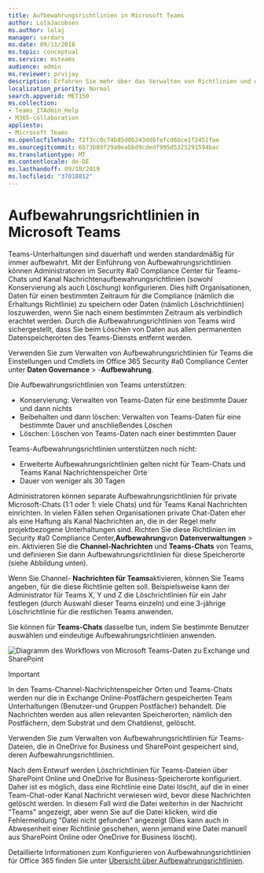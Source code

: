 ```yaml
---
title: Aufbewahrungsrichtlinien in Microsoft Teams
author: LolaJacobsen
ms.author: lolaj
manager: serdars
ms.date: 09/11/2018
ms.topic: conceptual
ms.service: msteams
audience: admin
ms.reviewer: prvijay
description: Erfahren Sie mehr über das Verwalten von Richtlinien und deren Verwaltung in Teams.
localization_priority: Normal
search.appverid: MET150
ms.collection:
- Teams_ITAdmin_Help
- M365-collaboration
appliesto:
- Microsoft Teams
ms.openlocfilehash: f2f3cc0c74b85d0b243dd8fefcd6bce1f2451fae
ms.sourcegitcommit: 6b73b89f29a0eabbd9cdedf995d5325291594bac
ms.translationtype: MT
ms.contentlocale: de-DE
ms.lasthandoff: 09/18/2019
ms.locfileid: "37018812"
---
```

# <a name="retention-policies-in-microsoft-teams"></a>Aufbewahrungsrichtlinien in Microsoft Teams

Teams-Unterhaltungen sind dauerhaft und werden standardmäßig für immer aufbewahrt. Mit der Einführung von Aufbewahrungsrichtlinien können Administratoren im Security #a0 Compliance Center für Teams-Chats und Kanal Nachrichtenaufbewahrungsrichtlinien (sowohl Konservierung als auch Löschung) konfigurieren. Dies hilft Organisationen, Daten für einen bestimmten Zeitraum für die Compliance (nämlich die Erhaltungs Richtlinie) zu speichern oder Daten (nämlich Löschrichtlinien) loszuwerden, wenn Sie nach einem bestimmten Zeitraum als verbindlich erachtet werden. Durch die Aufbewahrungsrichtlinien von Teams wird sichergestellt, dass Sie beim Löschen von Daten aus allen permanenten Datenspeicherorten des Teams-Diensts entfernt werden. 

Verwenden Sie zum Verwalten von Aufbewahrungsrichtlinien für Teams die Einstellungen und Cmdlets im Office 365 Security #a0 Compliance Center unter **Daten Governance** > -**Aufbewahrung**.

Die Aufbewahrungsrichtlinien von Teams unterstützen: 
    
- Konservierung: Verwalten von Teams-Daten für eine bestimmte Dauer und dann nichts
- Beibehalten und dann löschen: Verwalten von Teams-Daten für eine bestimmte Dauer und anschließendes Löschen
- Löschen: Löschen von Teams-Daten nach einer bestimmten Dauer

Teams-Aufbewahrungsrichtlinien unterstützen noch nicht:

- Erweiterte Aufbewahrungsrichtlinien gelten nicht für Team-Chats und Teams Kanal Nachrichtenspeicher Orte
- Dauer von weniger als 30 Tagen

Administratoren können separate Aufbewahrungsrichtlinien für private Microsoft-Chats (1:1 oder 1: viele Chats) und für Teams Kanal Nachrichten einrichten. In vielen Fällen sehen Organisationen private Chat-Daten eher als eine Haftung als Kanal Nachrichten an, die in der Regel mehr projektbezogene Unterhaltungen sind. Richten Sie diese Richtlinien im Security #a0 Compliance Center,**Aufbewahrung**von **Datenverwaltungen** > ein. Aktivieren Sie die **Channel-Nachrichten** und **Teams-Chats** von Teams, und definieren Sie dann Aufbewahrungsrichtlinien für diese Speicherorte (siehe Abbildung unten). 

Wenn Sie Channel- **Nachrichten für Teams**aktivieren, können Sie Teams angeben, für die diese Richtlinie gelten soll. Beispielsweise kann der Administrator für Teams X, Y und Z die Löschrichtlinien für ein Jahr festlegen (durch Auswahl dieser Teams einzeln) und eine 3-jährige Löschrichtlinie für die restlichen Teams anwenden. 

Sie können für **Teams-Chats** dasselbe tun, indem Sie bestimmte Benutzer auswählen und eindeutige Aufbewahrungsrichtlinien anwenden. 

![Diagramm des Workflows von Microsoft Teams-Daten zu Exchange und SharePoint](media/Retention-Policies.png)


> [!IMPORTANT]
> In den Teams-Channel-Nachrichtenspeicher Orten und Teams-Chats werden nur die in Exchange Online-Postfächern gespeicherten Team Unterhaltungen (Benutzer-und Gruppen Postfächer) behandelt. Die Nachrichten werden aus allen relevanten Speicherorten, nämlich den Postfächern, dem Substrat und dem Chatdienst, gelöscht. 
> 
> Verwenden Sie zum Verwalten von Aufbewahrungsrichtlinien für Teams-Dateien, die in OneDrive for Business und SharePoint gespeichert sind, deren Aufbewahrungsrichtlinien.

Nach dem Entwurf werden Löschrichtlinien für Teams-Dateien über SharePoint Online und OneDrive for Business-Speicherorte konfiguriert. Daher ist es möglich, dass eine Richtlinie eine Datei löscht, auf die in einer Team-Chat-oder Kanal Nachricht verwiesen wird, bevor diese Nachrichten gelöscht werden. In diesem Fall wird die Datei weiterhin in der Nachricht "Teams" angezeigt, aber wenn Sie auf die Datei klicken, wird die Fehlermeldung "Datei nicht gefunden" angezeigt (Dies kann auch in Abwesenheit einer Richtlinie geschehen, wenn jemand eine Datei manuell aus SharePoint Online oder OneDrive for Business löscht).

Detaillierte Informationen zum Konfigurieren von Aufbewahrungsrichtlinien für Office 365 finden Sie unter [Übersicht über Aufbewahrungsrichtlinien](https://support.office.com/article/overview-of-retention-policies-5e377752-700d-4870-9b6d-12bfc12d2423).
 
